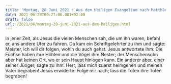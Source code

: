 ```yaml
---
title: 'Montag, 28 Juni 2021 : Aus dem Heiligen Evangelium nach Matthäus - Mt 8,18-22.'
date: 2021-06-28T09:27:00.001+02:00
draft: false
url: /2021/06/montag-28-juni-2021-aus-dem-heiligen.html
---
```


In jener Zeit, als Jesus die vielen Menschen sah, die um ihn waren, befahl er, ans andere Ufer zu fahren. Da kam ein Schriftgelehrter zu ihm und sagte: Meister, ich will dir folgen, wohin du auch gehst. Jesus antwortete ihm: Die Füchse haben ihre Höhlen und die Vögel ihre Nester; der Menschensohn aber hat keinen Ort, wo er sein Haupt hinlegen kann. Ein anderer aber, einer seiner Jünger, sagte zu ihm: Herr, lass mich zuerst heimgehen und meinen Vater begraben! Jesus erwiderte: Folge mir nach; lass die Toten ihre Toten begraben!